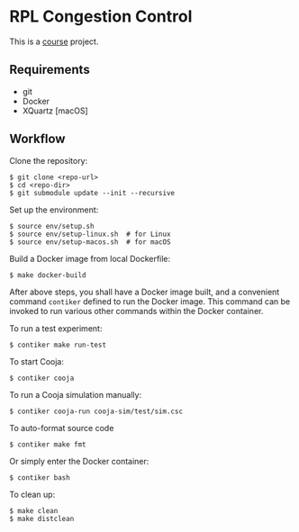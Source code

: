 # RPL Congestion Control
This is a [course](http://cseweb.ucsd.edu/~gmporter/classes/wi20/cse222a/) project.

## Requirements

- git
- Docker
- XQuartz [macOS]

## Workflow

Clone the repository:
```console
$ git clone <repo-url>
$ cd <repo-dir>
$ git submodule update --init --recursive
```

Set up the environment:
```console
$ source env/setup.sh
$ source env/setup-linux.sh  # for Linux
$ source env/setup-macos.sh  # for macOS
```

Build a Docker image from local Dockerfile:
```console
$ make docker-build
```

After above steps, you shall have a Docker image built, and a convenient command `contiker` defined to run the Docker image. This command can be invoked to run various other commands within the Docker container.

To run a test experiment:
```console
$ contiker make run-test
```

To start Cooja:
```console
$ contiker cooja
```

To run a Cooja simulation manually:
```console
$ contiker cooja-run cooja-sim/test/sim.csc
```

To auto-format source code
```console
$ contiker make fmt
```

Or simply enter the Docker container:
```console
$ contiker bash
```

To clean up:
```console
$ make clean
$ make distclean
```
